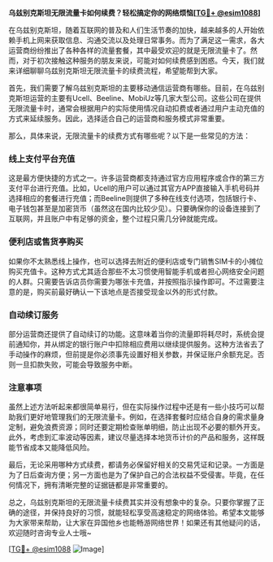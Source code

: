 **乌兹别克斯坦无限流量卡如何续费？轻松搞定你的网络烦恼[[TG💪+ @esim1088](https://t.me/s/esim1088)]**

在乌兹别克斯坦，随着互联网的普及和人们生活节奏的加快，越来越多的人开始依赖手机上网来获取信息、沟通交流以及处理日常事务。而为了满足这一需求，各大运营商纷纷推出了各种各样的流量套餐，其中最受欢迎的就是无限流量卡了。然而，对于初次接触这种服务的朋友来说，可能对如何续费感到困惑。今天，我们就来详细聊聊乌兹别克斯坦无限流量卡的续费流程，希望能帮到大家。

首先，我们需要了解乌兹别克斯坦的主要移动通信运营商有哪些。目前，在乌兹别克斯坦运营的主要有Ucell、Beeline、MobiUz等几家大型公司。这些公司在提供无限流量卡时，通常会根据用户的实际使用情况自动扣费或者通过用户主动充值的方式来延续服务。因此，选择适合自己的运营商和服务模式非常重要。

那么，具体来说，无限流量卡的续费方式有哪些呢？以下是一些常见的方法：

### **线上支付平台充值**
这是最方便快捷的方式之一。许多运营商都支持通过官方应用程序或合作的第三方支付平台进行充值。比如，Ucell的用户可以通过其官方APP直接输入手机号码并选择相应的套餐进行充值；而Beeline则提供了多种在线支付选项，包括银行卡、电子钱包甚至是加密货币（虽然这在国内比较少见）。只要确保你的设备连接到了互联网，并且账户中有足够的资金，整个过程只需几分钟就能完成。

### **便利店或售货亭购买**
如果你不太熟悉线上操作，也可以选择去附近的便利店或专门销售SIM卡的小摊位购买充值卡。这种方式尤其适合那些不太习惯使用智能手机或者担心网络安全问题的人群。只需要告诉店员你需要为哪张卡充值，并按照指示操作即可。不过需要注意的是，购买前最好确认一下该地点是否接受现金以外的形式付款。

### **自动续订服务**
部分运营商还提供了自动续订的功能。这意味着当你的流量即将耗尽时，系统会提前通知你，并从绑定的银行账户中扣除相应费用以继续提供服务。这种方法省去了手动操作的麻烦，但前提是你必须事先设置好相关参数，并保证账户余额充足。否则一旦扣款失败，可能会导致服务中断。

### **注意事项**
虽然上述方法听起来都很简单易行，但在实际操作过程中还是有一些小技巧可以帮助我们更好地管理我们的无限流量卡。例如，在选择套餐时应结合自身的需求量身定制，避免浪费资源；同时还要定期检查账单明细，防止出现不必要的额外开支。此外，考虑到汇率波动等因素，建议尽量选择本地货币计价的产品和服务，这样既能节省成本又能降低风险。

最后，无论采用哪种方式续费，都请务必保留好相关的交易凭证和记录。一方面是为了日后查询方便；另一方面也是为了保护自己的合法权益不受侵害。毕竟，在任何情况下，拥有清晰完整的证据链都是非常重要的。

总之，乌兹别克斯坦的无限流量卡续费其实并没有想象中的复杂。只要你掌握了正确的途径，并保持良好的习惯，就能轻松享受高速稳定的网络体验。希望本文能够为大家带来帮助，让大家在异国他乡也能畅游网络世界！如果还有其他疑问的话，欢迎随时咨询专业人士哦~

[[TG💪+ @esim1088](https://t.me/s/esim1088) ![Image](https://i.postimg.cc/4NQfJmqS/Snipaste-2025-05-13-00-14-12.png)]